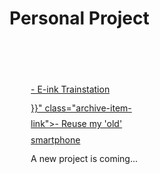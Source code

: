 # Personal Project


<style>

.categories-card
{
  margin: 0 auto;
  margin-top: 3rem;
  display: flex;
  align-items: center;
  justify-content: space-between;
  flex-direction: row;
  flex-wrap: wrap;
  line-height: 1.6rem;

  .card-item
  {
    font-size: .875rem;
    text-align: left;
    width: 45%;
    display: flex;
    align-items: flex-start;
    margin-top: 2rem;
    min-height: 10rem;
    padding: 0 2%;
    position: relative;

    .card-item-wrapper
    {
      width: 100%;
      overflow: hidden;

      .card-item-title
      {
        font-size: 1.2rem;
        font-weight: bold;
        display: inline-block;
        margin-top: 1rem;
        margin-bottom: .75rem;
      }

      span
      {
        float: right;
        padding-right: 1rem;
      }
    }
  }
}

.archive-item {
  display: flex;
  justify-content: space-between;
  align-items: center;
  box-sizing: border-box;
  margin: .25rem 0 .25rem 1.5rem;
}

.archive-item-link {
  min-width: 10%;
  overflow: hidden;
  white-space: nowrap;
  text-overflow: ellipsis;

  &:hover {
    color: $global-link-hover-color;
    background-color: transparent;
  }

  [theme=dark] & {
    color: $global-link-color-dark;

    &:hover {
      color: $global-link-hover-color-dark;
    }
  }
}

</style>

<div class="categories-card">
  <div class="card-item">
    <div class="card-item-wrapper">
      <article class="archive-item"><a href="https://github.com/r-mathieu/E-Ink-Trainstation" class="archive-item-link">- E-ink Trainstation</a></article>
      <article class="archive-item"><a href="{{< relref "smartphone-project.md" >}}" class="archive-item-link">- Reuse my 'old' smartphone</a></article>
      <article class="archive-item">A new project is coming...</article>
    </div>
</div>
